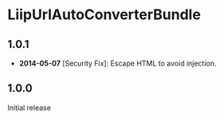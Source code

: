 LiipUrlAutoConverterBundle
==========================

1.0.1
-----

* **2014-05-07** [Security Fix]: Escape HTML to avoid injection.

1.0.0
-----

Initial release
